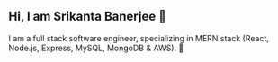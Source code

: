 ## Hi, I am Srikanta Banerjee 👋
I am a full stack software engineer, specializing in MERN stack (React, Node.js, Express, MySQL, MongoDB & AWS). 🚀
